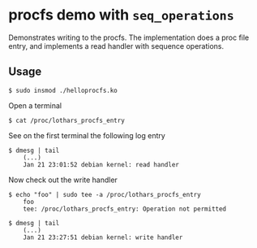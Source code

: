 # procfs demo with `seq_operations`

Demonstrates writing to the procfs. The implementation does a proc
file entry, and implements a read handler with sequence operations.

## Usage

```
$ sudo insmod ./helloprocfs.ko
```

Open a terminal
```
$ cat /proc/lothars_procfs_entry
```

See on the first terminal the following log entry
```
$ dmesg | tail
    (...)
    Jan 21 23:01:52 debian kernel: read handler
```

Now check out the write handler
```
$ echo "foo" | sudo tee -a /proc/lothars_procfs_entry
    foo
    tee: /proc/lothars_procfs_entry: Operation not permitted

$ dmesg | tail
    (...)
    Jan 21 23:27:51 debian kernel: write handler
```

